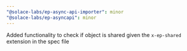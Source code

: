 ```yaml
---
"@solace-labs/ep-async-api-importer": minor
"@solace-labs/ep-asyncapi": minor
---
```


Added functionality to check if object is shared given the `x-ep-shared` extension in the spec file
